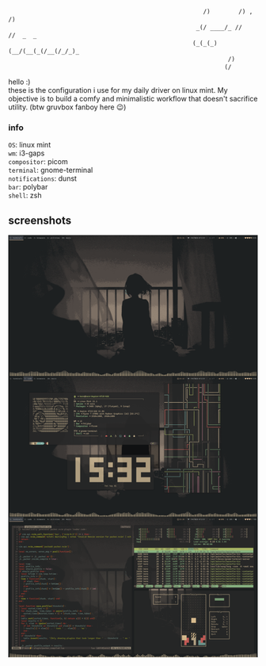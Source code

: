                                                            /)        /) ,  /)       
                                                         _(/ ____/_ //    //  _  _  
                                                        (_(_(_) (__/(__(_(/__(/_/_)_
                                                                  /)                
                                                                 (/ 

hello :) \
these is the configuration i use for my daily driver on linux mint. My objective is to build a comfy and minimalistic workflow that doesn't sacrifice utility.
(btw gruvbox fanboy here 😉)

### info
`OS`: linux mint \
`wm`: i3-gaps \
`compositor`: picom \
`terminal`: gnome-terminal \
`notifications`: dunst \
`bar`: polybar \
`shell`: zsh

## screenshots
![screen](https://raw.githubusercontent.com/korosenpai/dotfiles/main/.screenshots/combined.png)
